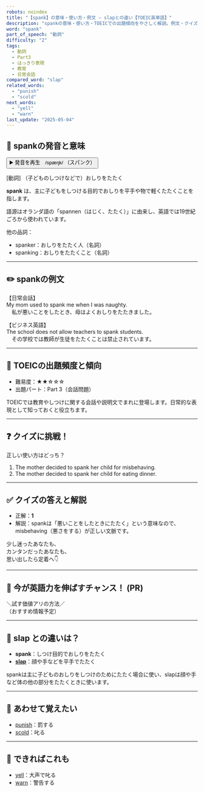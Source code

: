 ```yaml
---
robots: noindex
title: "【spank】の意味・使い方・例文 ― slapとの違い【TOEIC英単語】"
description: "spankの意味・使い方・TOEICでの出題傾向をやさしく解説。例文・クイズ付きでslapとの違いもわかりやすく学べます。"
word: "spank"
part_of_speech: "動詞"
difficulty: "2"
tags:
  - 動詞
  - Part3
  - はっきり表現
  - 教育
  - 日常会話
compared_word: "slap"
related_words:
  - "punish"
  - "scold"
next_words:
  - "yell"
  - "warn"
last_update: "2025-05-04"
---
```


## 🔰 spankの発音と意味

<button class="play-audio" onclick="playTTS('spank')">
  <span class="play-audio-main">
    ▶️ 発音を再生　/spæŋk/
  </span>
  <span class="play-audio-sub">
    （スパンク）
  </span>
</button>

[動詞] （子どものしつけなどで）おしりをたたく

**spank** は、主に子どもをしつける目的でおしりを平手や物で軽くたたくことを指します。

語源はオランダ語の「spannen（はじく、たたく）」に由来し、英語では19世紀ごろから使われています。

他の品詞：  
- spanker：おしりをたたく人（名詞）
- spanking：おしりをたたくこと（名詞）

---

## ✏️ spankの例文

【日常会話】  
My mom used to spank me when I was naughty.  
　私が悪いことをしたとき、母はよくおしりをたたきました。

【ビジネス英語】  
The school does not allow teachers to spank students.  
　その学校では教師が生徒をたたくことは禁止されています。

---

## 🎯 TOEICの出題頻度と傾向

- 難易度：★★☆☆☆
- 出題パート：Part 3（会話問題）

TOEICでは教育やしつけに関する会話や説明文でまれに登場します。日常的な表現として知っておくと役立ちます。

---

## ❓ クイズに挑戦！

正しい使い方はどっち？

1. The mother decided to spank her child for misbehaving.  
2. The mother decided to spank her child for eating dinner.

---

## ✅ クイズの答えと解説

- 正解：**1**
- 解説：spankは「悪いことをしたときにたたく」という意味なので、misbehaving（悪さをする）が正しい文脈です。

少し迷ったあなたも、  
カンタンだったあなたも、  
思い出したら定着へ👇️

---

## 🚀 今が英語力を伸ばすチャンス！ (PR)

<div class="info-center">
＼試す価値アリの方法／<br>  
（おすすめ情報予定）
</div>

---

## 🤔  slap との違いは？

- **spank**：しつけ目的でおしりをたたく
- **[slap](/slap)**：顔や手などを平手でたたく

spankは主に子どものおしりをしつけのためにたたく場合に使い、slapは顔や手など体の他の部分をたたくときに使います。

---

## 🧩 あわせて覚えたい

- [punish](/punish)：罰する
- [scold](/scold)：叱る

---

## 📖 できればこれも

- [yell](/yell)：大声で叱る
- [warn](/warn)：警告する

<!-- cvid: aid12_bid19 -->
